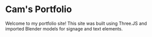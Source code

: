 # Cam's Portfolio
Welcome to my portfolio site! This site was built using Three.JS and imported Blender models for signage and text elements.

